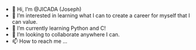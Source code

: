 - 👋 Hi, I’m @JICADA (Joseph)
- 👀 I’m interested in learning what I can to create a career for myself that I can value.
- 🌱 I’m currently learning Python and C!
- 💞️ I’m looking to collaborate anywhere I can.
- 📫 How to reach me ...

<!---
JICADA/JICADA is a ✨ special ✨ repository because its `README.md` (this file) appears on your GitHub profile.
You can click the Preview link to take a look at your changes.
--->
